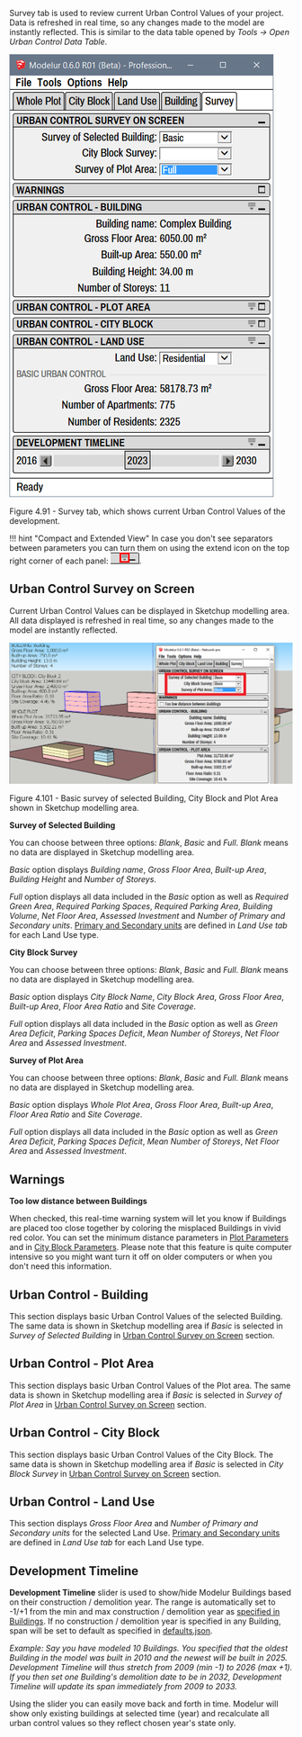 Survey tab is used to review current Urban Control Values of your project. Data is refreshed in real time, so any changes made to the model are instantly reflected. This is similar to the data table opened by _Tools → Open Urban Control Data Table_.

![Survey tab](../img/modelur_survey_tab.png)
<figcaption>Figure 4.91 - Survey tab, which shows current Urban Control Values of the development.</figcaption>

!!! hint "Compact and Extended View"
    In case you don't see separators between parameters you can turn them on using the extend icon on the top right corner of each panel: <img src="../../img/modelur_more_ui_icon.png" alt="extend" class="inline">.

Urban Control Survey on Screen
------------------------------

Current Urban Control Values can be displayed in Sketchup modelling area. All data displayed is refreshed in real time, so any changes made to the model are instantly reflected.

![Basic survey](../img/survey_basic.png)
<figcaption>Figure 4.101 - Basic survey of selected Building, City Block and Plot Area shown in Sketchup modelling area.</figcaption>

**Survey of Selected Building**

You can choose between three options: _Blank_, _Basic_ and _Full_. _Blank_ means no data are displayed in Sketchup modelling area.

_Basic_ option displays _Building name_, _Gross Floor Area_, _Built-up Area_, _Building Height_ and _Number of Storeys_.

_Full_ option displays all data included in the _Basic_ option as well as _Required Green Area_, _Required Parking Spaces_, _Required Parking Area_, _Building Volume_, _Net Floor Area_, _Assessed Investment_ and _Number of Primary and Secondary units_. [Primary and Secondary units](land_use#units) are defined in _Land Use tab_ for each Land Use type.

**City Block Survey**

You can choose between three options: _Blank_, _Basic_ and _Full_. _Blank_ means no data are displayed in Sketchup modelling area.

_Basic_ option displays _City Block Name_, _City Block Area_, _Gross Floor Area_, _Built-up Area_, _Floor Area Ratio_ and _Site Coverage_.  

_Full_ option displays all data included in the _Basic_ option as well as _Green Area Deficit_, _Parking Spaces Deficit_, _Mean Number of Storeys_, _Net Floor Area_ and _Assessed Investment_.

**Survey of Plot Area**

You can choose between three options: _Blank_, _Basic_ and _Full_. _Blank_ means no data are displayed in Sketchup modelling area.

_Basic_ option displays _Whole Plot Area_, _Gross Floor Area_, _Built-up Area_,  _Floor Area Ratio_ and _Site Coverage_.  

 _Full_ option displays all data included in the _Basic_ option as well as _Green Area Deficit_, _Parking Spaces Deficit_, _Mean Number of Storeys_, _Net Floor Area_ and _Assessed Investment_.

Warnings
--------

**Too low distance between Buildings**

When checked, this real-time warning system will let you know if Buildings are placed too close together by coloring the misplaced Buildings in vivid red color. You can set the minimum distance parameters in [Plot Parameters](whole_plot/#distances) and in [City Block Parameters](city_block/#distances). Please note that this feature is quite computer intensive so you might want turn it off on older computers or when you don't need this information.

Urban Control - Building
------------------------

This section displays basic Urban Control Values of the selected Building. The same data is shown in Sketchup modelling area if _Basic_ is selected in _Survey of Selected Building_ in [Urban Control Survey on Screen](#urban-control-survey-on-screen) section.

Urban Control - Plot Area
-------------------------

This section displays basic Urban Control Values of the Plot area. The same data is shown in Sketchup modelling area if _Basic_ is selected in _Survey of Plot Area_ in [Urban Control Survey on Screen](#urban-control-survey-on-screen) section.

Urban Control - City Block
-------------------------

This section displays basic Urban Control Values of the City Block. The same data is shown in Sketchup modelling area if _Basic_ is selected in _City Block Survey_ in [Urban Control Survey on Screen](#urban-control-survey-on-screen) section.

Urban Control - Land Use
------------------------

This section displays _Gross Floor Area_ and _Number of Primary and Secondary units_ for the selected Land Use. [Primary and Secondary units](land_use#units) are defined in _Land Use tab_ for each Land Use type.

Development Timeline
--------------------

**Development Timeline** slider is used to show/hide Modelur Buildings based on their construction / demolition year. The range is automatically set to -1/+1 from the min and max construction / demolition year as [specified in Buildings](building/#selected-building-parameters). If no construction / demolition year is specified in any Building, span will be set to default as specified in [defaults.json](/getting-started/#preferences-location).

_Example: Say you have modeled 10 Buildings. You specified that the oldest Building in the model was built in 2010 and the newest will be built in 2025. Development Timeline will thus stretch from 2009 (min -1) to 2026 (max +1). If you then set one Building's demolition date to be in 2032, Development Timeline will update its span immediately from 2009 to 2033._

Using the slider you can easily move back and forth in time. Modelur will show only existing buildings at selected time (year) and recalculate all urban control values so they reflect chosen year's state only.
